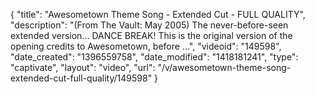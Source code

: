 {
    "title": "Awesometown Theme Song - Extended Cut - FULL QUALITY",
    "description": "(From The Vault: May 2005) The never-before-seen extended version... DANCE BREAK! This is the original version of the opening credits to Awesometown, before ...",
    "videoid": "149598",
    "date_created": "1396559758",
    "date_modified": "1418181241",
    "type": "captivate",
    "layout": "video",
    "url": "\/v\/awesometown-theme-song-extended-cut-full-quality\/149598"
}